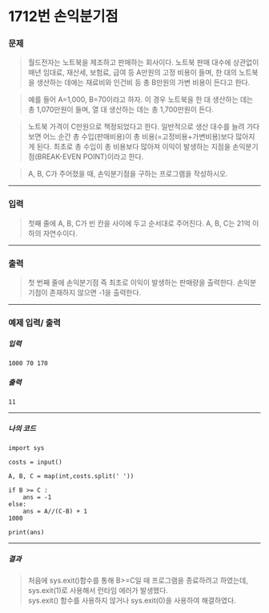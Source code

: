 # 1712번 손익분기점

### 문제
> 월드전자는 노트북을 제조하고 판매하는 회사이다. 노트북 판매 대수에 상관없이 매년 임대료, 재산세, 보험료, 급여 등 A만원의 고정 비용이 들며, 한 대의 노트북을 생산하는 데에는 재료비와 인건비 등 총 B만원의 가변 비용이 든다고 한다.  

> 예를 들어 A=1,000, B=70이라고 하자. 이 경우 노트북을 한 대 생산하는 데는 총 1,070만원이 들며, 열 대 생산하는 데는 총 1,700만원이 든다.  

> 노트북 가격이 C만원으로 책정되었다고 한다. 일반적으로 생산 대수를 늘려 가다 보면 어느 순간 총 수입(판매비용)이 총 비용(=고정비용+가변비용)보다 많아지게 된다. 최초로 총 수입이 총 비용보다 많아져 이익이 발생하는 지점을 손익분기점(BREAK-EVEN POINT)이라고 한다.  

> A, B, C가 주어졌을 때, 손익분기점을 구하는 프로그램을 작성하시오.  

---
### 입력

> 첫째 줄에 A, B, C가 빈 칸을 사이에 두고 순서대로 주어진다. A, B, C는 21억 이하의 자연수이다.

---
### 출력

> 첫 번째 줄에 손익분기점 즉 최초로 이익이 발생하는 판매량을 출력한다. 손익분기점이 존재하지 않으면 -1을 출력한다.

---
### 예제 입력/ 출력
##### 입력
```
1000 70 170
```
##### 출력
```
11
```
---
##### 나의 코드
```
import sys

costs = input()

A, B, C = map(int,costs.split(' '))

if B >= C : 
    ans = -1
else:
    ans = A//(C-B) + 1
1000

print(ans)
```
---
##### 결과
> 처음에 sys.exit()함수를 통해 B>=C일 때 프로그램을 종료하려고 하였는데, sys.exit(1)로 사용해서 런타임 에러가 발생했다.  
sys.exit() 함수를 사용하지 않거나 sys.exit(0)을 사용하여 해결하였다.






